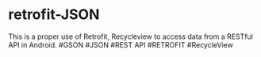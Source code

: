 # retrofit-JSON
This is a proper use of Retrofit, Recycleview to access data from a RESTful API in Android. 
#GSON
#JSON
#REST API
#RETROFIT
#RecycleView

